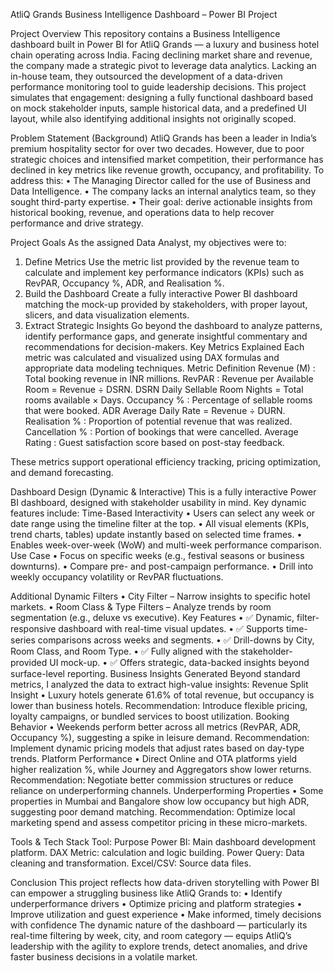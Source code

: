 AtliQ Grands Business Intelligence Dashboard – Power BI Project

Project Overview
This repository contains a Business Intelligence dashboard built in Power BI for AtliQ Grands — a luxury and business hotel chain operating across India. Facing declining market share and revenue, the company made a strategic pivot to leverage data analytics. Lacking an in-house team, they outsourced the development of a data-driven performance monitoring tool to guide leadership decisions.
This project simulates that engagement: designing a fully functional dashboard based on mock stakeholder inputs, sample historical data, and a predefined UI layout, while also identifying additional insights not originally scoped.

Problem Statement (Background)
AtliQ Grands has been a leader in India’s premium hospitality sector for over two decades. However, due to poor strategic choices and intensified market competition, their performance has declined in key metrics like revenue growth, occupancy, and profitability.
To address this:
•	The Managing Director called for the use of Business and Data Intelligence.
•	The company lacks an internal analytics team, so they sought third-party expertise.
•	Their goal: derive actionable insights from historical booking, revenue, and operations data to help recover performance and drive strategy.

Project Goals
As the assigned Data Analyst, my objectives were to:
1.	Define Metrics
Use the metric list provided by the revenue team to calculate and implement key performance indicators (KPIs) such as RevPAR, Occupancy %, ADR, and Realisation %.
2.	Build the Dashboard
Create a fully interactive Power BI dashboard matching the mock-up provided by stakeholders, with proper layout, slicers, and data visualization elements.
3.	Extract Strategic Insights
Go beyond the dashboard to analyze patterns, identify performance gaps, and generate insightful commentary and recommendations for decision-makers.
Key Metrics Explained
Each metric was calculated and visualized using DAX formulas and appropriate data modeling techniques.
Metric	Definition
Revenue (M)	: Total booking revenue in INR millions.
RevPAR : Revenue per Available Room = Revenue ÷ DSRN.
DSRN	Daily Sellable Room Nights = Total rooms available × Days.
Occupancy %	: Percentage of sellable rooms that were booked.
ADR	Average Daily Rate = Revenue ÷ DURN.
Realisation %	: Proportion of potential revenue that was realized.
Cancellation % : 	Portion of bookings that were cancelled.
Average Rating : Guest satisfaction score based on post-stay feedback.

These metrics support operational efficiency tracking, pricing optimization, and demand forecasting.

Dashboard Design (Dynamic & Interactive)
This is a fully interactive Power BI dashboard, designed with stakeholder usability in mind. Key dynamic features include:
Time-Based Interactivity
•	Users can select any week or date range using the timeline filter at the top.
•	All visual elements (KPIs, trend charts, tables) update instantly based on selected time frames.
•	Enables week-over-week (WoW) and multi-week performance comparison.
Use Case
•	Focus on specific weeks (e.g., festival seasons or business downturns).
•	Compare pre- and post-campaign performance.
•	Drill into weekly occupancy volatility or RevPAR fluctuations.

Additional Dynamic Filters
•	City Filter – Narrow insights to specific hotel markets.
•	Room Class & Type Filters – Analyze trends by room segmentation (e.g., deluxe vs executive).
Key Features
•	✅ Dynamic, filter-responsive dashboard with real-time visual updates.
•	✅ Supports time-series comparisons across weeks and segments.
•	✅ Drill-downs by City, Room Class, and Room Type.
•	✅ Fully aligned with the stakeholder-provided UI mock-up.
•	✅ Offers strategic, data-backed insights beyond surface-level reporting.
Business Insights Generated
Beyond standard metrics, I analyzed the data to extract high-value insights:
Revenue Split Insight
•	Luxury hotels generate 61.6% of total revenue, but occupancy is lower than business hotels.
Recommendation: Introduce flexible pricing, loyalty campaigns, or bundled services to boost utilization.
Booking Behavior
•	Weekends perform better across all metrics (RevPAR, ADR, Occupancy %), suggesting a spike in leisure demand.
Recommendation: Implement dynamic pricing models that adjust rates based on day-type trends.
Platform Performance
•	Direct Online and OTA platforms yield higher realization %, while Journey and Aggregators show lower returns.
Recommendation: Negotiate better commission structures or reduce reliance on underperforming channels.
Underperforming Properties
•	Some properties in Mumbai and Bangalore show low occupancy but high ADR, suggesting poor demand matching.
Recommendation: Optimize local marketing spend and assess competitor pricing in these micro-markets.


Tools & Tech Stack
Tool: Purpose
Power BI: Main dashboard development platform.
DAX	Metric: calculation and logic building.
Power Query:	Data cleaning and transformation.
Excel/CSV:	Source data files.

Conclusion
This project reflects how data-driven storytelling with Power BI can empower a struggling business like AtliQ Grands to:
•	Identify underperformance drivers
•	Optimize pricing and platform strategies
•	Improve utilization and guest experience
•	Make informed, timely decisions with confidence
The dynamic nature of the dashboard — particularly its real-time filtering by week, city, and room category — equips AtliQ’s leadership with the agility to explore trends, detect anomalies, and drive faster business decisions in a volatile market.
